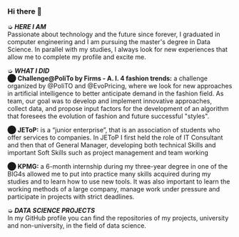 ### Hi there 👋

➭ <i><b>HERE I AM</b></i>  <br />
Passionate about technology and the future since forever, I graduated in computer engineering and I am pursuing the master's degree in Data Science. In parallel with my studies, I always look for new experiences that allow me to complete my profile and excite me.<br />


➭ <i><b>WHAT I DID </b></i>  <br />
<b>⬤ Challenge@PoliTo by Firms - A. I. 4 fashion trends:</b> a challenge organized by @PoliTO and @EvoPricing, where we look for new approaches in artificial intelligence to better anticipate demand in the fashion field. As team, our goal was to develop and implement innovative approaches, collect data, and propose input factors for the development of an algorithm that foresees the evolution of fashion and future successful "styles". <br />

<b>⬤ JEToP:</b> is a “junior enterprise”, that is an association of students who offer services to companies. In JEToP I first held the role of IT Consultant and then that of General Manager, developing both technical Skills and important Soft Skills such as project management and team working     <br />

<b>⬤ KPMG:</b> a 6-month internship during my three-year degree in one of the BIG4s allowed me to put into practice many skills acquired during my studies and to learn how to use new tools. It was also important to learn the working methods of a large company, manage work under pressure and participate in projects with strict deadlines. <br />
  
  
➭ <i><b>DATA SCIENCE PROJECTS</b></i>  <br />
In my GitHub profile you can find the repositories of my projects, university and non-university, in the field of data science. <br />
